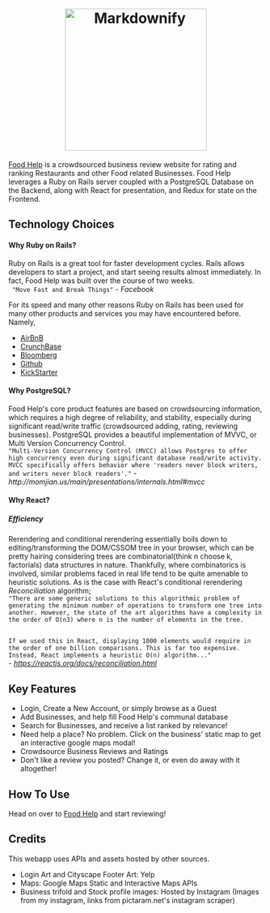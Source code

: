<h1 align="center">
  <a href="https://food-help.herokuapp.com/#/"><img src="https://github.com/brtsai/food-help/blob/master/documentation/assets/logo/logo.png" alt="Markdownify" width="280"></a>
</h1>

<p>
  <a href="https://food-help.herokuapp.com/#/">Food Help</a> is a crowdsourced business review website for rating and ranking Restaurants and other Food related Businesses. 
  Food Help leverages a Ruby on Rails server coupled with a PostgreSQL Database on the Backend, along with React for presentation, and Redux for state on the Frontend.
</p>

<h2>
  Technology Choices
</h2>

<h4>
  Why Ruby on Rails?
</h4>

<p>
  Ruby on Rails is a great tool for faster development cycles. Rails allows developers to start a project, and start seeing results almost immediately. In fact, Food Help was built over the course of two weeks. 
  <br />
  <code> "Move Fast and Break Things"</code> <cite>- Facebook </cite>
  
<p> For its speed and many other reasons Ruby on Rails has been used for many other products and services you may have encountered before. Namely, <br />
<ul>
  <li><a href="https://www.airbnb.com/">AirBnB</a></li>
  <li><a href="https://www.crunchbase.com/">CrunchBase</a></li>
  <li><a href="https://www.bloomberg.com/">Bloomberg</a></li>
  <li><a href="https://github.com/">Github</a></li>
  <li><a href="https://www.kickstarter.com/">KickStarter</a></li>
</ul>

</p>

<h4> 
  Why PostgreSQL?
</h4>

<p>
Food Help's core product features are based on crowdsourcing information, which requires a high degree of reliability, and stability, especially during significant read/write traffic (crowdsourced adding, rating, reviewing businesses). PostgreSQL provides a beautiful implementation of MVVC, or Multi Version Concurrency Control. <br />
  <code>"Multi-Version Concurrency Control (MVCC) allows Postgres to offer high concurrency even during significant database read/write activity. MVCC specifically offers behavior where 'readers never block writers, and writers never block readers'."</code> <cite>-  http://momjian.us/main/presentations/internals.html#mvcc </cite>
</p>

<h4>
  Why React?
</h4>

<h5>
  <strong>
    <i>
      Efficiency
    </i>
  </strong>
</h5>

<p>
  Rerendering and conditional rerendering essentially boils down to editing/transforming the DOM/CSSOM tree in your browser, which can be pretty hairing considering trees are combinatorial(think n choose k, factorials) data structures in nature. Thankfully, where combinatorics is involved, similar problems faced in real life tend to be quite amenable to heuristic solutions. As is the case with React's conditional rerendering <i>Reconciliation</i> algorithm;
  <br />
<code>"There are some generic solutions to this algorithmic problem of generating the minimum number of operations to transform one tree into another. However, the state of the art algorithms have a complexity in the order of O(n3) where n is the number of elements in the tree.
  
  If we used this in React, displaying 1000 elements would require in the order of one billion comparisons. This is far too expensive. Instead, React implements a heuristic O(n) algorithm..."
  </code>
  <br />
  <cite> - https://reactjs.org/docs/reconciliation.html</cite>
</p>

<h2>
Key Features
</h2>

<ul>
  <li>
    Login, Create a New Account, or simply browse as a Guest
  </li>
  <li>
    Add Businesses, and help fill Food Help's communal database
  </li>
  <li>
     Search for Businesses, and receive a list ranked by relevance!
  </li>
  <li>
     Need help a place? No problem. Click on the business' static map to get an interactive google maps modal!
  </li>
  <li>
    Crowdsource Business Reviews and Ratings
  </li>
  <li>
    Don't like a review you posted? Change it, or even do away with it altogether!  
  </li>
</ul>

<h2>
How To Use
</h2>

Head on over to <a href="https://food-help.herokuapp.com/#/">Food Help</a> and start reviewing!

<h2>
Credits
</h2>

This webapp uses APIs and assets hosted by other sources.
<ul>
  <li>
     Login Art and Cityscape Footer Art: Yelp
  </li>
  <li>
     Maps: Google Maps Static and Interactive Maps APIs
  </li>
  <li>
     Business trifold and Stock profile images: Hosted by Instagram (Images from my instagram, links from pictaram.net's instagram scraper)
  </li>
</ul>
